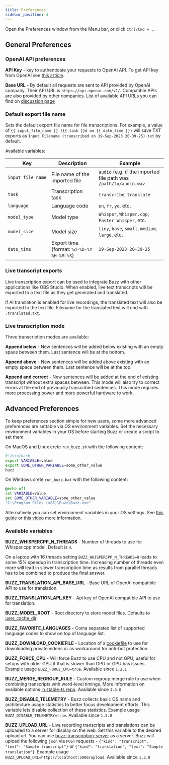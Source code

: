 ```yaml
---
title: Preferences
sidebar_position: 4
---
```


Open the Preferences window from the Menu bar, or click `Ctrl/Cmd + ,`.

## General Preferences

### OpenAI API preferences

**API Key** - key to authenticate your requests to OpenAI API. To get API key from OpenAI see [this article](https://help.openai.com/en/articles/4936850-where-do-i-find-my-openai-api-key).

**Base URL** - By default all requests are sent to API provided by OpenAI company. Their API URL is `https://api.openai.com/v1/`. Compatible APIs are also provided by other companies. List of available API URLs you can find on [discussion page](https://github.com/chidiwilliams/buzz/discussions/827)

### Default export file name

Sets the default export file name for file transcriptions. For
example, a value of `{{ input_file_name }} ({{ task }}d on {{ date_time }})` will save TXT exports
as `Input Filename (transcribed on 19-Sep-2023 20-39-25).txt` by default.

Available variables:

| Key               | Description                               | Example                                                          |
| ----------------- | ----------------------------------------- | ---------------------------------------------------------------- |
| `input_file_name` | File name of the imported file            | `audio` (e.g. if the imported file path was `/path/to/audio.wav` |
| `task`            | Transcription task                        | `transcribe`, `translate`                                        |
| `language`        | Language code                             | `en`, `fr`, `yo`, etc.                                           |
| `model_type`      | Model type                                | `Whisper`, `Whisper.cpp`, `Faster Whisper`, etc.                 |
| `model_size`      | Model size                                | `tiny`, `base`, `small`, `medium`, `large`, etc.                 |
| `date_time`       | Export time (format: `%d-%b-%Y %H-%M-%S`) | `19-Sep-2023 20-39-25`                                           |

### Live transcript exports

Live transcription export can be used to integrate Buzz with other applications like OBS Studio.
When enabled, live text transcripts will be exported to a text file as they get generated and translated.

If AI translation is enabled for live recordings, the translated text will also be exported to the text file.
Filename for the translated text will end with `.translated.txt`.

### Live transcription mode

Three transcription modes are available:

**Append below** - New sentences will be added below existing with an empty space between them.
Last sentence will be at the bottom.

**Append above** - New sentences will be added above existing with an empty space between them.
Last sentence will be at the top.

**Append and correct** - New sentences will be added at the end of existing transcript without extra spaces between.
This mode will also try to correct errors at the end of previously transcribed sentences. This mode requires more
processing power and more powerful hardware to work.

## Advanced Preferences

To keep preferences section simple for new users, some more advanced preferences are settable via OS environment variables. Set the necessary environment variables in your OS before starting Buzz or create a script to set them.

On MacOS and Linux crete `run_buzz.sh` with the following content:

```bash
#!/bin/bash
export VARIABLE=value
export SOME_OTHER_VARIABLE=some_other_value
buzz
```

On Windows crete `run_buzz.bat` with the following content:

```bat
@echo off
set VARIABLE=value
set SOME_OTHER_VARIABLE=some_other_value
"C:\Program Files (x86)\Buzz\Buzz.exe"
```

Alternatively you can set environment variables in your OS settings. See [this guide](https://phoenixnap.com/kb/windows-set-environment-variable#ftoc-heading-4) or [this video](https://www.youtube.com/watch?v=bEroNNzqlF4) more information.

### Available variables

**BUZZ_WHISPERCPP_N_THREADS** - Number of threads to use for Whisper.cpp model. Default is `4`.

On a laptop with 16 threads setting `BUZZ_WHISPERCPP_N_THREADS=8` leads to some 15% speedup in transcription time.
Increasing number of threads even more will lead in slower transcription time as results from parallel threads has to be
combined to produce the final answer.

**BUZZ_TRANSLATION_API_BASE_URL** - Base URL of OpenAI compatible API to use for translation.

**BUZZ_TRANSLATION_API_KEY** - Api key of OpenAI compatible API to use for translation.

**BUZZ_MODEL_ROOT** - Root directory to store model files.
Defaults to [user_cache_dir](https://pypi.org/project/platformdirs/).

**BUZZ_FAVORITE_LANGUAGES** - Coma separated list of supported language codes to show on top of language list.

**BUZZ_DOWNLOAD_COOKIEFILE** - Location of a [cookiefile](https://github.com/yt-dlp/yt-dlp/wiki/FAQ#how-do-i-pass-cookies-to-yt-dlp) to use for downloading private videos or as workaround for anti-bot protection.

**BUZZ_FORCE_CPU** - Will force Buzz to use CPU and not GPU, useful for setups with older GPU if that is slower than GPU or GPU has issues. Example usage `BUZZ_FORCE_CPU=true`. Available since `1.2.1`

**BUZZ_MERGE_REGROUP_RULE** - Custom regroup merge rule to use when combining transcripts with word-level timings. More information on available options [in stable-ts repo](https://github.com/jianfch/stable-ts?tab=readme-ov-file#regrouping-methods). Available since `1.3.0`

**BUZZ_DISABLE_TELEMETRY** - Buzz collects basic OS name and architecture usage statistics to better focus development efforts. This variable lets disable collection of these statistics. Example usage `BUZZ_DISABLE_TELEMETRY=true`. Available since `1.3.0`

**BUZZ_UPLOAD_URL** - Live recording transcripts and translations can be uploaded to a server for display on the web. Set this variable to the desired upload url. You can use [buzz-transcription-server](https://github.com/raivisdejus/buzz-transcription-server) as a server. Buzz will upload the following `json` via `POST` requests - `{"kind": "transcript", "text": "Sample transcript"}` or `{"kind": "translation", "text": "Sample translation"}`. Example usage `BUZZ_UPLOAD_URL=http://localhost:5000/upload`. Available since `1.3.0`
